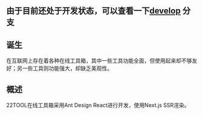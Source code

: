 ## 由于目前还处于开发状态，可以查看一下[develop](https://github.com/softog/22tool/tree/develop) 分支

## 诞生
在互联网上存在着各种在线工具箱，其中一些工具功能全面，但使用起来却不够友好；另一些工具则功能强大，却缺乏美观性。

## 概述
22TOOL在线工具箱采用Ant Design React进行开发，使用Next.js SSR渲染。
